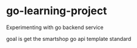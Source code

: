 # go-learning-project
Experimenting with go backend service

goal is get the smartshop go api template standard
